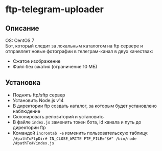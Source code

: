 # ftp-telegram-uploader

## Описание 
OS: CentOS 7  
Бот, который следит за локальным каталогом на ftp сервере и отправляет новые фотографии в телеграм-канал в двух качествах:
* Сжатое изображение
* Файл без сжатия (ограничение 10 МБ)


## Установка
* Поднять ftp/sftp сервер
* Установить Node.js v14
* В директории ftp создать каталог, за которым будет установлено наблюдение
* Склонировать репозиторий и установить
* В файле `index.js` заменить токен бота, id канала и путь до директории ftp
* Командой `incrontab -e` изменить пользовательскую таблицу: `/#pathToFtpDir# IN_CLOSE_WRITE FTP_FILE="$#" /bin/node /#pathTo#/index.js`

